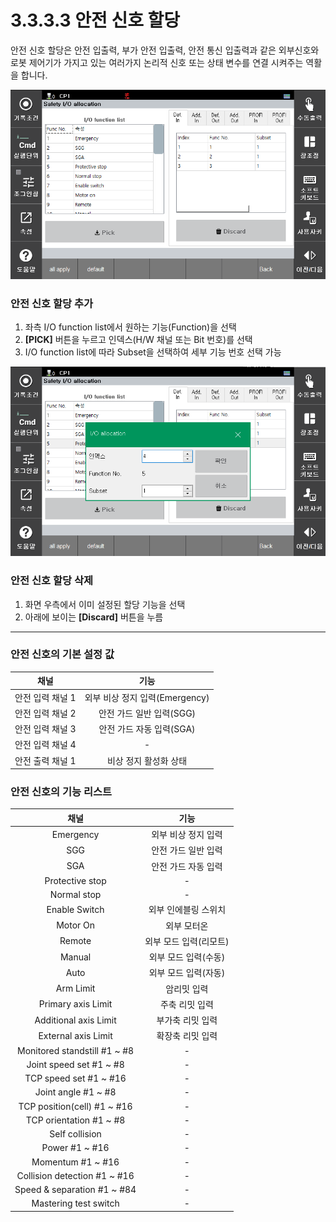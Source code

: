 ﻿# 3.3.3.3 안전 신호 할당

안전 신호 할당은 안전 입출력, 부가 안전 입출력, 안전 통신 입출력과 같은 외부신호와 로봇 제어기가 가지고 있는 여러가지 논리적 신호 또는 상태 변수를 연결 시켜주는 역활을 합니다.

![Additional Input Image](../../../_assets/safety_io/io_alloc.PNG)

### 안전 신호 할당 추가 
1) 좌측 I/O function list에서 원하는 기능(Function)을 선택
2) **[PICK]** 버튼을 누르고 인덱스(H/W 채널 또는 Bit 번호)를 선택
3) I/O function list에 따라 Subset을 선택하여 세부 기능 번호 선택 가능

![Additional Input Image](../../../_assets/safety_io/io_alloc2.PNG)

### 안전 신호 할당 삭제 
1) 화면 우측에서 이미 설정된 할당 기능을 선택
2) 아래에 보이는 **[Discard]** 버튼을 누름

---

### 안전 신호의 기본 설정 값

|  **채널** |     **기능**                       | 
| :-------: | :------------------------------------------------: |
| 안전 입력 채널 1 | 외부 비상 정지 입력(Emergency) |
| 안전 입력 채널 2 | 안전 가드 일반 입력(SGG)| 
| 안전 입력 채널 3 | 안전 가드 자동 입력(SGA)|
| 안전 입력 채널 4 | - |
| 안전 출력 채널 1 | 비상 정지 활성화 상태|

### 안전 신호의 기능 리스트

|  **채널** |     **기능**                       | 
| :-------: | :------------------------------------------------: |
| Emergency | 외부 비상 정지 입력|
| SGG| 안전 가드 일반 입력| 
| SGA | 안전 가드 자동 입력|
| Protective stop | - |
| Normal stop | - |
| Enable Switch | 외부 인에블링 스위치 |
| Motor On | 외부 모터온 |
| Remote | 외부 모드 입력(리모트) |
| Manual | 외부 모드 입력(수동)  |
| Auto | 외부 모드 입력(자동)  |
| Arm Limit | 암리밋 입력|
| Primary axis Limit | 주축 리밋 입력 |
| Additional axis Limit | 부가축 리밋 입력 |
| External axis Limit | 확장축 리밋 입력 |
| Monitored standstill #1 ~ #8 | - |
| Joint speed set #1 ~ #8 | - |
| TCP speed set #1 ~ #16 | - |
| Joint angle #1 ~ #8 | - |
| TCP position(cell) #1 ~ #16 | - |
| TCP orientation #1 ~ #8 | - |
| Self collision | - |
| Power #1 ~ #16 | - |
| Momentum #1 ~ #16 | - |
| Collision detection #1 ~ #16 | - |
| Speed & separation #1 ~ #84 | - |
| Mastering test switch| - |
